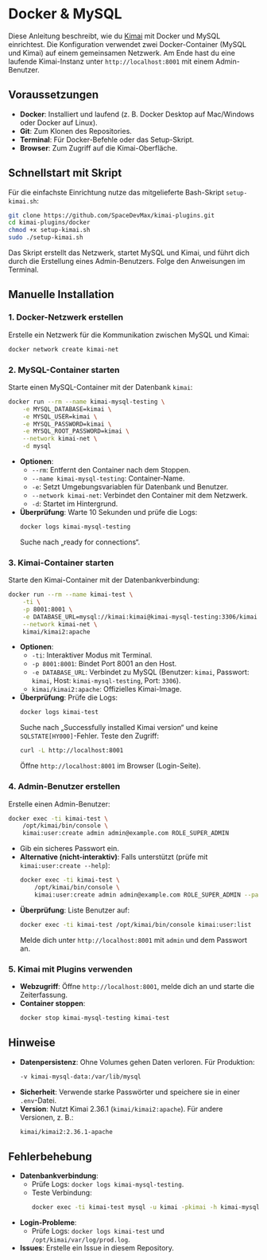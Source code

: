# Docker & MySQL
Diese Anleitung beschreibt, wie du [Kimai](https://github.com/kimai/kimai) mit Docker und MySQL einrichtest. Die Konfiguration verwendet zwei Docker-Container (MySQL und Kimai) auf einem gemeinsamen Netzwerk. Am Ende hast du eine laufende Kimai-Instanz unter `http://localhost:8001` mit einem Admin-Benutzer.

## Voraussetzungen
- **Docker**: Installiert und laufend (z. B. Docker Desktop auf Mac/Windows oder Docker auf Linux).
- **Git**: Zum Klonen des Repositories.
- **Terminal**: Für Docker-Befehle oder das Setup-Skript.
- **Browser**: Zum Zugriff auf die Kimai-Oberfläche.

## Schnellstart mit Skript
Für die einfachste Einrichtung nutze das mitgelieferte Bash-Skript `setup-kimai.sh`:

```bash
git clone https://github.com/SpaceDevMax/kimai-plugins.git
cd kimai-plugins/docker
chmod +x setup-kimai.sh
sudo ./setup-kimai.sh
```

Das Skript erstellt das Netzwerk, startet MySQL und Kimai, und führt dich durch die Erstellung eines Admin-Benutzers. Folge den Anweisungen im Terminal.

## Manuelle Installation

### 1. Docker-Netzwerk erstellen
Erstelle ein Netzwerk für die Kommunikation zwischen MySQL und Kimai:

```bash
docker network create kimai-net
```

### 2. MySQL-Container starten
Starte einen MySQL-Container mit der Datenbank `kimai`:

```bash
docker run --rm --name kimai-mysql-testing \
    -e MYSQL_DATABASE=kimai \
    -e MYSQL_USER=kimai \
    -e MYSQL_PASSWORD=kimai \
    -e MYSQL_ROOT_PASSWORD=kimai \
    --network kimai-net \
    -d mysql
```

- **Optionen**:
  - `--rm`: Entfernt den Container nach dem Stoppen.
  - `--name kimai-mysql-testing`: Container-Name.
  - `-e`: Setzt Umgebungsvariablen für Datenbank und Benutzer.
  - `--network kimai-net`: Verbindet den Container mit dem Netzwerk.
  - `-d`: Startet im Hintergrund.
- **Überprüfung**:
  Warte 10 Sekunden und prüfe die Logs:
  ```bash
  docker logs kimai-mysql-testing
  ```
  Suche nach „ready for connections“.

### 3. Kimai-Container starten
Starte den Kimai-Container mit der Datenbankverbindung:

```bash
docker run --rm --name kimai-test \
    -ti \
    -p 8001:8001 \
    -e DATABASE_URL=mysql://kimai:kimai@kimai-mysql-testing:3306/kimai \
    --network kimai-net \
    kimai/kimai2:apache
```

- **Optionen**:
  - `-ti`: Interaktiver Modus mit Terminal.
  - `-p 8001:8001`: Bindet Port 8001 an den Host.
  - `-e DATABASE_URL`: Verbindet zu MySQL (Benutzer: `kimai`, Passwort: `kimai`, Host: `kimai-mysql-testing`, Port: `3306`).
  - `kimai/kimai2:apache`: Offizielles Kimai-Image.
- **Überprüfung**:
  Prüfe die Logs:
  ```bash
  docker logs kimai-test
  ```
  Suche nach „Successfully installed Kimai version“ und keine `SQLSTATE[HY000]`-Fehler. Teste den Zugriff:
  ```bash
  curl -L http://localhost:8001
  ```
  Öffne `http://localhost:8001` im Browser (Login-Seite).

### 4. Admin-Benutzer erstellen
Erstelle einen Admin-Benutzer:

```bash
docker exec -ti kimai-test \
    /opt/kimai/bin/console \
    kimai:user:create admin admin@example.com ROLE_SUPER_ADMIN
```

- Gib ein sicheres Passwort ein.
- **Alternative (nicht-interaktiv)**:
  Falls unterstützt (prüfe mit `kimai:user:create --help`):
  ```bash
  docker exec -ti kimai-test \
      /opt/kimai/bin/console \
      kimai:user:create admin admin@example.com ROLE_SUPER_ADMIN --password=dein_sicheres_passwort
  ```
- **Überprüfung**:
  Liste Benutzer auf:
  ```bash
  docker exec -ti kimai-test /opt/kimai/bin/console kimai:user:list
  ```
  Melde dich unter `http://localhost:8001` mit `admin` und dem Passwort an.

### 5. Kimai mit Plugins verwenden
- **Webzugriff**: Öffne `http://localhost:8001`, melde dich an und starte die Zeiterfassung.
- **Container stoppen**:
  ```bash
  docker stop kimai-mysql-testing kimai-test
  ```



## Hinweise
- **Datenpersistenz**: Ohne Volumes gehen Daten verloren. Für Produktion:
  ```bash
  -v kimai-mysql-data:/var/lib/mysql
  ```
- **Sicherheit**: Verwende starke Passwörter und speichere sie in einer `.env`-Datei.
- **Version**: Nutzt Kimai 2.36.1 (`kimai/kimai2:apache`). Für andere Versionen, z. B.:
  ```bash
  kimai/kimai2:2.36.1-apache
  ```

## Fehlerbehebung
- **Datenbankverbindung**:
  - Prüfe Logs: `docker logs kimai-mysql-testing`.
  - Teste Verbindung:
    ```bash
    docker exec -ti kimai-test mysql -u kimai -pkimai -h kimai-mysql-testing -P 3306 -e "SELECT 1"
    ```
- **Login-Probleme**:
  - Prüfe Logs: `docker logs kimai-test` und `/opt/kimai/var/log/prod.log`.
- **Issues**: Erstelle ein Issue in diesem Repository.
